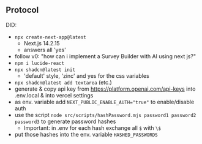 ## Protocol

DID: 
- `npx create-next-app@latest`
    - Next.js 14.2.15
    - answers all 'yes'
- follow v0: "how can i implement a Survey Builder with AI using next js?"
- `npm i lucide-react`
- `npx shadcn@latest init`
    - 'default' style, 'zinc' and yes for the css variables
- `npx shadcn@latest add textarea` (etc.)
- generate & copy api key from https://platform.openai.com/api-keys into .env.local & into vercel settings
- as env. variable add `NEXT_PUBLIC_ENABLE_AUTH="true"` to enable/disable auth
- use the script `node src/scripts/hashPassword.mjs password1 password2 password3` to generate password hashes
    - Important: in .env for each hash exchange all `$` with `\$`
- put those hashes into the env. variable `HASHED_PASSWORDS`